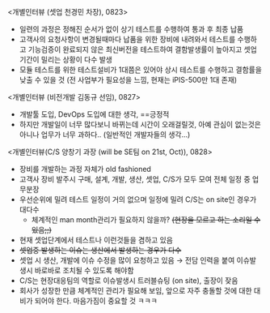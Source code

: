 <개별인터뷰 (셋업 천경민 차장), 0823>
- 일련의 과정은 정해진 순서가 없이 상기 테스트를 수행하여 통과 후 최종 납품
- 고객사의 요청사항이 변경될때마다 납품을 위한 장비에 내려와서 테스트를 수행하고 기능검증이 완료되지 않은 최신버전을 테스트하여 결함발생률이 높아지고 셋업기간이 밀리는 상황이 다수 발생
- 모듈 테스트를 위한 테스트설비가 1대쯤은 있어야 상시 테스트를 수행하고 결함률을 낮출 수 있을 것 (전 사업부가 필요성을 느낌, 현재는 iPIS-500만 1대 존재)

<개별인터뷰 (비전개발 김동규 선임), 0827>
- 개발툴 도입, DevOps 도입에 대한 생각, ==긍정적
- 하지만 개발일이 너무 많다보니 바뀌는데 시간이 오래걸릴것, 아예 관심이 없는것은 아니나 업무가 너무 과하다.. (일반적인 개발자들의 생각...)

<개별인터뷰(C/S 양창기 과장 (will be SE팀 on 21st, Oct)), 0828>
- 장비를 개발하는 과정 자체가 old fashioned
- 고객사 장비 발주시 구매, 설계, 개발, 생산, 셋업, C/S가 모두 모여 전체 일정 중 업무분장
- 우선순위에 밀려 테스트 일정이 거의 없으며 일정에 밀려 C/S는 on site인 경우가 대다수
	- 체계적인 man month관리가 필요하지 않을까? ~~(현장을 모르고 하는 소리일 수 있음;;)~~
- 현재 셋업단계에서 테스트나 이런것들을 겸하고 있음
- ~~셋업중 발생하는 이슈는 생산에서 발생하는 경우가 다수~~
- 셋업 시 생산, 개발에 이슈 수정을 많이 요청하고 있음
	→ 전담 인력을 붙여 이슈발생시 바로바로 조치될 수 있도록 해야함
- C/S는 현장대응팀의 역할로 이슈발생시 트러블슈팅 (on site), 출장이 잦음
- 회사가 성장한 만큼 체계적인 관리가 필요해 보임, 앞으로 자주 충돌할 것에 대한 대비가 되어야 한다. 마음가짐이 중요할 것 ㅋㅋㅋ